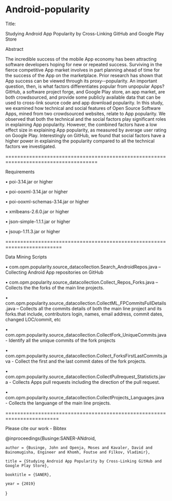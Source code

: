 # Android-popularity
Title:

Studying Android App Popularity by Cross-Linking GitHub and Google Play Store

Abstract

The incredible success of the mobile App economy has been attracting software developers hoping for new or repeated success. Surviving in the fierce competitive App market involves in part planning ahead of time for the success of the App on the marketplace. Prior research has shown that App success can be viewed through its proxy--popularity. An important question, then, is what factors differentiates popular from unpopular Apps? GitHub, a software project forge, and Google Play store, an app market, are both crowdsourced, and provide some publicly available data that can be used to cross-link source code and app download popularity.
In this study, we examined how technical and social features of Open Source Software Apps, mined from two crowdsourced websites, relate to App popularity. We observed that both the technical and the social factors play significant roles in explaining App popularity.  However, the combined factors have a low effect size in explaining App popularity, as measured by average user rating on Google Play. Interestingly on GitHub, we found that social factors have a higher power in explaining the popularity compared to all the technical factors we investigated.

=====================================================================================

Requirements

• poi-3.14.jar or higher

• poi-ooxml-3.14.jar or higher

• poi-ooxml-schemas-3.14.jar or higher

• xmlbeans-2.6.0.jar or higher

• json-simple-1.1.1.jar or higher

• jsoup-1.11.3.jar or higher

=========================================================================

Data Mining Scripts

•	com.opm.popularity.source_datacollection.Search_AndroidRepos.java – Collecting Android App repositories on GitHub

•	com.opm.popularity.source_datacollection.Collect_Repos_Forks.java – Collects the the forks of the main line projects.

•	com.opm.popularity.source_datacollection.CollectML_FPCommitsFullDetails.java – Collects all the commits details of both the main line project and its forks.that include, contributors login, names, email address, commit dates, changed LOC/commit, etc

•	com.opm.popularity.source_datacollection.CollectFork_UniqueCommits.java - Identify all the unique commits of the fork projects 

•	com.opm.popularity.source_datacollection.Collect_ForksFirstLastCommits.java - Collect the first and the last commit dates of the fork projects.

•	com.opm.popularity.source_datacollection.CollectPullrequest_Statisticts.java - Collects Apps pull requests including the direction of the pull request.

•	com.opm.popularity.source_datacollection.CollectProjects_Languages.java - Collects the languange of the main line projects.

========================================================================


Please cite our work  - Bibtex

@inproceedings{Businge:SANER-ANdroid,
 
	author = {Businge, John and Openja, Moses and Kavaler, David and Bainomugisha, Engineer and Khomh, Foutse and Filkov, Vladimir},

	title = {Studying Android App Popularity by Cross-Linking GitHub and Google Play Store},

	booktitle = {SANER},

	year = {2019}
}



